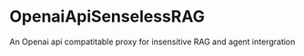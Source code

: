 # OpenaiApiSenselessRAG
An Openai api compatitable proxy for insensitive RAG and agent intergration
